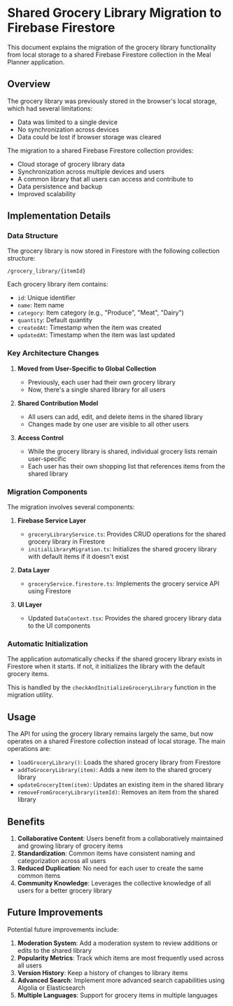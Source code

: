 # Shared Grocery Library Migration to Firebase Firestore

This document explains the migration of the grocery library functionality from local storage to a shared Firebase Firestore collection in the Meal Planner application.

## Overview

The grocery library was previously stored in the browser's local storage, which had several limitations:
- Data was limited to a single device
- No synchronization across devices
- Data could be lost if browser storage was cleared

The migration to a shared Firebase Firestore collection provides:
- Cloud storage of grocery library data
- Synchronization across multiple devices and users
- A common library that all users can access and contribute to
- Data persistence and backup
- Improved scalability

## Implementation Details

### Data Structure

The grocery library is now stored in Firestore with the following collection structure:

```
/grocery_library/{itemId}
```

Each grocery library item contains:
- `id`: Unique identifier
- `name`: Item name
- `category`: Item category (e.g., "Produce", "Meat", "Dairy")
- `quantity`: Default quantity
- `createdAt`: Timestamp when the item was created
- `updatedAt`: Timestamp when the item was last updated

### Key Architecture Changes

1. **Moved from User-Specific to Global Collection**
   - Previously, each user had their own grocery library
   - Now, there's a single shared library for all users

2. **Shared Contribution Model**
   - All users can add, edit, and delete items in the shared library
   - Changes made by one user are visible to all other users

3. **Access Control**
   - While the grocery library is shared, individual grocery lists remain user-specific
   - Each user has their own shopping list that references items from the shared library

### Migration Components

The migration involves several components:

1. **Firebase Service Layer**
   - `groceryLibraryService.ts`: Provides CRUD operations for the shared grocery library in Firestore
   - `initialLibraryMigration.ts`: Initializes the shared grocery library with default items if it doesn't exist

2. **Data Layer**
   - `groceryService.firestore.ts`: Implements the grocery service API using Firestore

3. **UI Layer**
   - Updated `DataContext.tsx`: Provides the shared grocery library data to the UI components

### Automatic Initialization

The application automatically checks if the shared grocery library exists in Firestore when it starts. If not, it initializes the library with the default grocery items.

This is handled by the `checkAndInitializeGroceryLibrary` function in the migration utility.

## Usage

The API for using the grocery library remains largely the same, but now operates on a shared Firestore collection instead of local storage. The main operations are:

- `loadGroceryLibrary()`: Loads the shared grocery library from Firestore
- `addToGroceryLibrary(item)`: Adds a new item to the shared grocery library
- `updateGroceryItem(item)`: Updates an existing item in the shared library
- `removeFromGroceryLibrary(itemId)`: Removes an item from the shared library

## Benefits

1. **Collaborative Content**: Users benefit from a collaboratively maintained and growing library of grocery items
2. **Standardization**: Common items have consistent naming and categorization across all users
3. **Reduced Duplication**: No need for each user to create the same common items
4. **Community Knowledge**: Leverages the collective knowledge of all users for a better grocery library

## Future Improvements

Potential future improvements include:

1. **Moderation System**: Add a moderation system to review additions or edits to the shared library
2. **Popularity Metrics**: Track which items are most frequently used across all users
3. **Version History**: Keep a history of changes to library items
4. **Advanced Search**: Implement more advanced search capabilities using Algolia or Elasticsearch
5. **Multiple Languages**: Support for grocery items in multiple languages
